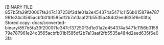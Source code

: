 [BINARY FILE: 857b5fa39f20007fe347c137250f3d1e01a2e454374a5471c1156b015879e787961e24c3565acbfb01b1585df2b7a13aaf2fb5535a484d2eed635f6e03fa]
Stored copy: docs/converted-binary/857b5fa39f20007fe347c137250f3d1e01a2e454374a5471c1156b015879e787961e24c3565acbfb01b1585df2b7a13aaf2fb5535a484d2eed635f6e03fa
